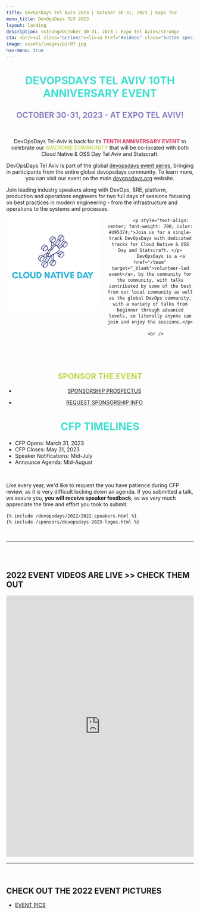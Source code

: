 ```yaml
---
title: DevOpsDays Tel Aviv 2023 | October 30-31, 2023 | Expo TLV
menu_title: DevOpsDays TLV 2023
layout: landing
description: <strong>October 30-31, 2023 | Expo Tel Aviv</strong>
cta: <br/><ul class="actions"><li><a href="#videos" class="button special fit" target="_blank"> WATCH VIDEOS</a></li></ul><!--<ul class="actions"><li><a href="" class="button fit" target="_blank"> SUPER EARLY-BIRD TIX</a></li></ul>-->
image: assets/images/pic07.jpg
nav-menu: true
---
```


<!-- Main -->
<div id="main">

<!-- One -->
<div class="inner">
    <div class="row">
    <div class="box" style="width: 100%; text-align: center;">
    <h1 style="text-transform: uppercase; color: turquoise;">DEVOPSDAYS TEL AVIV 10TH ANNIVERSARY EVENT</h1>
    <h2 style="text-transform: uppercase; color: #8d82c4;">October 30-31, 2023 - at Expo Tel Aviv!</h2>
    <p>&nbsp;</p>
            <p>DevOpsDays Tel-Aviv is back for its <span style="font-weight: 800; color: #d95374;">TENTH ANNIVERSARY EVENT</span> to celebrate our <span style="font-weight: 600; color: #c0d44f;">AWESOME COMMUNITY</span> that will be co-located with both Cloud Native & OSS Day Tel Aviv and Statscraft.</p>
            <p>DevOpsDays Tel Aviv is part of the global <a href="https://devopsdays.org/" target="_blank">devopsdays event series</a>, bringing in participants from the entire global devopsdays community.  To learn more, you can visit our event on the main <a href="https://devopsdays.org/events/2023-tel-aviv/welcome/" target="_blank">devopsdays.org</a> website.</p>
            <p style="text-align: left; ">Join leading industry speakers along with DevOps, SRE, platform, production and operations engineers for two full days of sessions focusing on best practices in modern  engineering - from the infrastructure and operations to the systems and processes. 
            <p style="text-align: center;"><img src="/assets/images/cloudnative-SQ.png" width="250" style="float: left; padding-right: 20px;"></p>

            <p style="text-align: center; font-weight: 700; color: #d95374;">Join us for a single-track DevOpsDays with dedicated tracks for Cloud Native & OSS Day and Statscraft. </p>
            DevOpsDays is a <a href="/team" target="_blank">volunteer-led event</a>, by the community for the community, with talks contributed by some of the best from our local community as well as the global DevOps community, with a variety of talks from beginner through advanced levels, so literally anyone can join and enjoy the sessions.</p>

        <br />
<br/>
<a id="sponsor"></a>
<br/>
<br>
    <h2 style="tex-transform: uppercase; color: #c0d44f;"> SPONSOR THE EVENT</h2>
         <ul class="actions"><li><a href="https://drive.google.com/file/d/10Yglr9iSCQIC1XmaB4nT8sQCU3Dh0k47/view?usp=share_link" target="_blank" class="button fit"> SPONSORSHIP PROSPECTUS</a></li></ul>
        <ul class="actions"><li><a href="https://forms.gle/zvoeqRtVmegYfUKj8" class="button fit"><span class="icon alt fa-lightbulb-o"></span> REQUEST SPONSORSHIP INFO </a></li></ul>

</div>
</div>


 <div class="box" style="width: 100%; text-align: left;">
    <h1 style="text-transform: uppercase; color: turquoise; text-align: center;"> CFP TIMELINES</h1>
    <ul>
    <li>CFP Opens: March 31, 2023</li>
    <li>CFP Closes: May 31, 2023</li>
    <li>Speaker Notifications: Mid-July</li>
    <li>Announce Agenda: Mid-August</li>
    </ul>
<br/>
     <p>Like every year, we'd like to request the you have patience during CFP review, as it is very difficult locking down an agenda. If you submitted a talk, we assure you, <strong>you will receive speaker feedback</strong>, as we very much appreciate the time and effort you took to submit.</p>
</div>

    {% include /devopsdays/2022/2022-speakers.html %}
    {% include /sponsors/devopsdays-2023-logos.html %}
<br/>
<hr/>

<br/>
<a id="videos"></a>
<br/>

   <h2> <span class="icon alt fa-video-camera"></span> 2022 EVENT VIDEOS ARE LIVE >> CHECK THEM OUT </h2>
    <iframe width="100%" height="700" src="https://www.youtube.com/embed/videoseries?list=PL8tivQAdoavNHBVaiDiadxLiVtdH7xPJH" title="YouTube video player" frameborder="0" allow="accelerometer; autoplay; clipboard-write; encrypted-media; gyroscope; picture-in-picture" allowfullscreen></iframe>
    <br/>
     <hr/>
    <br/>
    <h2><span class="icon alt fa-camera-retro"></span> CHECK OUT THE 2022 EVENT PICTURES</h2>
    <ul class="actions"><li><a href="https://rtfmp.lease/devopsdaystlv-2022-photos" class="button fit" target="_blank"> <span class="icon alt fa-camera-o"></span> EVENT PICS</a></li></ul>
    <br/>
</div> 

<!--  <hr class="major">

 <div class="row" style="text-align: center;">
            <div class="4u"><ul class="actions"><li><a href="/devopsdays/agenda-2021" class="button fit"> <i class="fa fa-cog" style="color: red;"></i>VIEW EVENT PROGRAM</a></li></ul></div>
            <div class="4u"><ul class="actions"><li><a href="/devopsdays-quicklinks" class="button fit"> <i class="fa fa-cog" style="color: #c0d44f;"></i> EVENT QUICK LINKS</a></li></ul></div>-->











  
	
